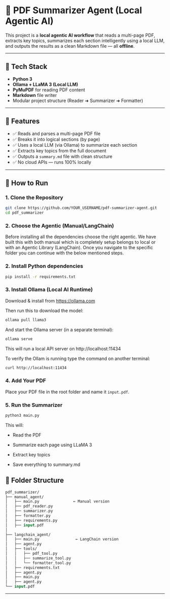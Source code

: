# 🤖 PDF Summarizer Agent (Local Agentic AI)

This project is a **local agentic AI workflow** that reads a multi-page PDF, extracts key topics, summarizes each section intelligently using a local LLM, and outputs the results as a clean Markdown file — all **offline**.

---

## 🔧 Tech Stack

- **Python 3**
- **Ollama + LLaMA 3 (Local LLM)**
- **PyMuPDF** for reading PDF content
- **Markdown** file writer
- Modular project structure (Reader ➜ Summarizer ➜ Formatter)

---

## 🎯 Features

- ✅ Reads and parses a multi-page PDF file
- ✅ Breaks it into logical sections (by page)
- ✅ Uses a local LLM (via Ollama) to summarize each section
- ✅ Extracts key topics from the full document
- ✅ Outputs a `summary.md` file with clean structure
- ✅ No cloud APIs — runs 100% locally

---

## 🚀 How to Run

### 1. **Clone the Repository**

```bash
git clone https://github.com/YOUR_USERNAME/pdf-summarizer-agent.git
cd pdf_summarizer
```

### 2. Choose the Agentic (Manual/LangChain)
Before installing all the dependencies choose the right agentic. We have built this with both manual which is completely setup belongs to local or with an Agentic Library (LangChain). Once you navigate to the specific folder you can continue with the below mentioned steps.

### 2. **Install Python dependencies**

```bash
pip install -r requirements.txt
```


### 3. Install Ollama (Local AI Runtime)
Download & install from https://ollama.com

Then run this to download the model:

```bash
ollama pull llama3
```

And start the Ollama server (in a separate terminal):

```bash
ollama serve
```

This will run a local API server on http://localhost:11434

To verify the Ollam is running type the command on another terminal:

```bash
curl http://localhost:11434
```


### 4. Add Your PDF
Place your PDF file in the root folder and name it `input.pdf`.

### 5. Run the Summarizer
```bash
python3 main.py
```

This will:

- Read the PDF

- Summarize each page using LLaMA 3

- Extract key topics

- Save everything to summary.md


## 📁 Folder Structure

```graphql
pdf_summarizer/
├── manual_agent/
│   ├── main.py               ← Manual version
│   ├── pdf_reader.py
│   ├── summarizer.py
│   ├── formatter.py
│   ├── requirements.py
│   ├── input.pdf 
│
├── langchain_agent/
│   ├── main.py                ← LangChain version
│   ├── agent.py
│   ├── tools/
│   │   ├── pdf_tool.py
│   │   ├── summarize_tool.py
│   │   └── formatter_tool.py
│   ├── requirements.txt
│   ├── agent.py
│   ├── main.py
│   ├── agent.py
└── input.pdf
```

---
